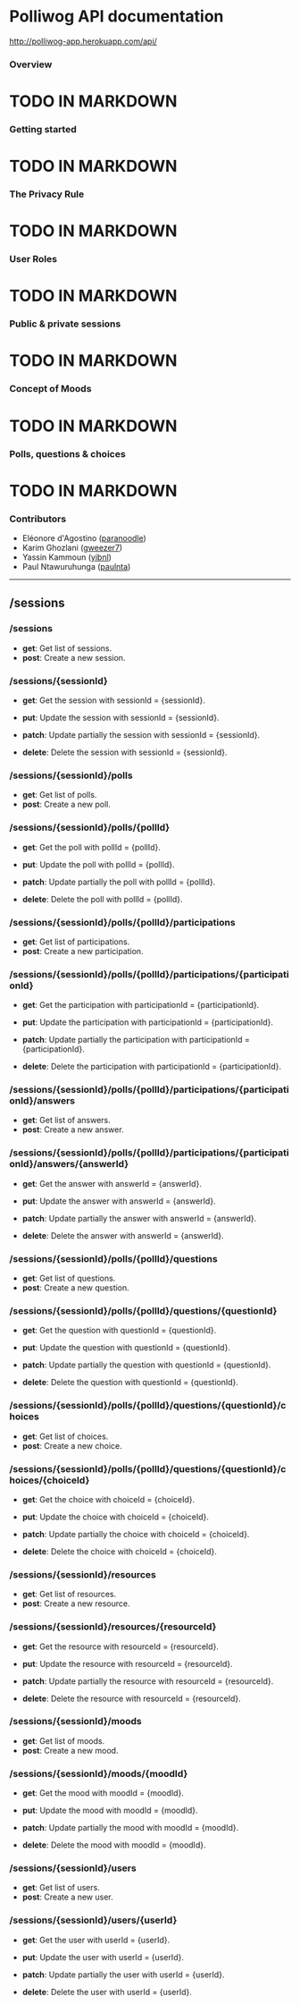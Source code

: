 # Polliwog API documentation
http://polliwog-app.herokuapp.com/api/

### Overview
# TODO IN MARKDOWN

### Getting started
# TODO IN MARKDOWN

### The Privacy Rule
# TODO IN MARKDOWN

### User Roles
# TODO IN MARKDOWN

### Public & private sessions
# TODO IN MARKDOWN

### Concept of Moods
# TODO IN MARKDOWN

### Polls, questions & choices
# TODO IN MARKDOWN

### Contributors
* Eléonore d'Agostino ([paranoodle](https://github.com/paranoodle))
* Karim Ghozlani ([gweezer7](https://github.com/gweezer7))
* Yassin Kammoun ([yibnl](https://github.com/yibnl))
* Paul Ntawuruhunga ([paulnta](https://github.com/paulnta))

---

## /sessions

### /sessions

* **get**: Get list of sessions.
* **post**: Create a new session.

### /sessions/{sessionId}

* **get**: Get the session with sessionId = {sessionId}.

* **put**: Update the session with sessionId = {sessionId}.

* **patch**: Update partially the session with sessionId = {sessionId}.

* **delete**: Delete the session with sessionId = {sessionId}.

### /sessions/{sessionId}/polls

* **get**: Get list of polls.
* **post**: Create a new poll.

### /sessions/{sessionId}/polls/{pollId}

* **get**: Get the poll with pollId = {pollId}.

* **put**: Update the poll with pollId = {pollId}.

* **patch**: Update partially the poll with pollId = {pollId}.

* **delete**: Delete the poll with pollId = {pollId}.

### /sessions/{sessionId}/polls/{pollId}/participations

* **get**: Get list of participations.
* **post**: Create a new participation.

### /sessions/{sessionId}/polls/{pollId}/participations/{participationId}

* **get**: Get the participation with participationId = {participationId}.

* **put**: Update the participation with participationId = {participationId}.

* **patch**: Update partially the participation with participationId = {participationId}.

* **delete**: Delete the participation with participationId = {participationId}.

### /sessions/{sessionId}/polls/{pollId}/participations/{participationId}/answers

* **get**: Get list of answers.
* **post**: Create a new answer.

### /sessions/{sessionId}/polls/{pollId}/participations/{participationId}/answers/{answerId}

* **get**: Get the answer with answerId = {answerId}.

* **put**: Update the answer with answerId = {answerId}.

* **patch**: Update partially the answer with answerId = {answerId}.

* **delete**: Delete the answer with answerId = {answerId}.

### /sessions/{sessionId}/polls/{pollId}/questions

* **get**: Get list of questions.
* **post**: Create a new question.

### /sessions/{sessionId}/polls/{pollId}/questions/{questionId}

* **get**: Get the question with questionId = {questionId}.

* **put**: Update the question with questionId = {questionId}.

* **patch**: Update partially the question with questionId = {questionId}.

* **delete**: Delete the question with questionId = {questionId}.

### /sessions/{sessionId}/polls/{pollId}/questions/{questionId}/choices

* **get**: Get list of choices.
* **post**: Create a new choice.

### /sessions/{sessionId}/polls/{pollId}/questions/{questionId}/choices/{choiceId}

* **get**: Get the choice with choiceId = {choiceId}.

* **put**: Update the choice with choiceId = {choiceId}.

* **patch**: Update partially the choice with choiceId = {choiceId}.

* **delete**: Delete the choice with choiceId = {choiceId}.

### /sessions/{sessionId}/resources

* **get**: Get list of resources.
* **post**: Create a new resource.

### /sessions/{sessionId}/resources/{resourceId}

* **get**: Get the resource with resourceId = {resourceId}.

* **put**: Update the resource with resourceId = {resourceId}.

* **patch**: Update partially the resource with resourceId = {resourceId}.

* **delete**: Delete the resource with resourceId = {resourceId}.

### /sessions/{sessionId}/moods

* **get**: Get list of moods.
* **post**: Create a new mood.

### /sessions/{sessionId}/moods/{moodId}

* **get**: Get the mood with moodId = {moodId}.

* **put**: Update the mood with moodId = {moodId}.

* **patch**: Update partially the mood with moodId = {moodId}.

* **delete**: Delete the mood with moodId = {moodId}.

### /sessions/{sessionId}/users

* **get**: Get list of users.
* **post**: Create a new user.

### /sessions/{sessionId}/users/{userId}

* **get**: Get the user with userId = {userId}.

* **put**: Update the user with userId = {userId}.

* **patch**: Update partially the user with userId = {userId}.

* **delete**: Delete the user with userId = {userId}.

